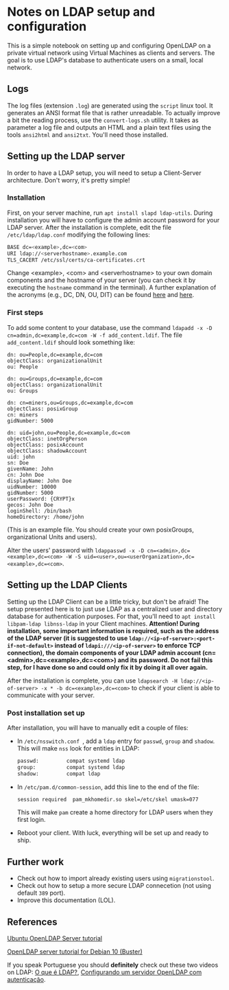 # Notes on LDAP setup and configuration

This is a simple notebook on setting up and configuring OpenLDAP on a private virtual  network using Virtual Machines as clients and servers. The goal is to use LDAP's database to authenticate users on a small, local network.

## Logs

The log files (extension `.log`) are generated using the `script` linux tool. It generates an ANSI format file that is rather unreadable. To actually improve a bit the reading process, use the `convert-logs.sh` utility. It takes as parameter a log file and outputs an HTML and a plain text files using the tools `ansi2html` and `ansi2txt`. You'll need those installed.



## Setting up the LDAP server

In order to have a LDAP setup, you will need to setup a Client-Server architecture. Don't worry, it's pretty simple! 

### Installation

First, on your server machine, run `apt install slapd ldap-utils`. During installation you will have to configure the admin account password for your LDAP server. After the installation is complete, edit the file `/etc/ldap/ldap.conf` modifying the following lines:

```sh
BASE dc=<example>,dc=<com>
URI ldap://<serverhostname>.example.com
TLS_CACERT /etc/ssl/certs/ca-certificates.crt
```

Change \<example>, \<com> and \<serverhostname> to your own domain components and the hostname of your server (you can check it by executing the `hostname` command in the terminal). A further explanation of the acronyms (e.g., DC, DN, OU, DIT) can be found [here](https://ubuntu.com/server/docs/service-ldap) and [here](https://stackoverflow.com/questions/18756688/what-are-cn-ou-dc-in-an-ldap-search).

### First steps

To add some content to your database, use the command `ldapadd -x -D cn=admin,dc=example,dc=com -W -f add_content.ldif`. The file `add_content.ldif` should look something like:

```shell
dn: ou=People,dc=example,dc=com
objectClass: organizationalUnit
ou: People

dn: ou=Groups,dc=example,dc=com
objectClass: organizationalUnit
ou: Groups

dn: cn=miners,ou=Groups,dc=example,dc=com
objectClass: posixGroup
cn: miners
gidNumber: 5000

dn: uid=john,ou=People,dc=example,dc=com
objectClass: inetOrgPerson
objectClass: posixAccount
objectClass: shadowAccount
uid: john
sn: Doe
givenName: John
cn: John Doe
displayName: John Doe
uidNumber: 10000
gidNumber: 5000
userPassword: {CRYPT}x
gecos: John Doe
loginShell: /bin/bash
homeDirectory: /home/john
```

(This is an example file. You should create your own posixGroups, organizational Units and users).

Alter the  users' password with `ldappasswd -x -D cn=<admin>,dc=<example>,dc=<com> -W -S uid=<user>,ou=<userOrganization>,dc=<example>,dc=<com>`.

## Setting up the LDAP Clients

Setting up the LDAP Client can be a little tricky, but don't be afraid! The setup presented here is to just use LDAP as a centralized user and directory database for authentication purposes. For that, you'll need to `apt install libpam-ldap libnss-ldap` in your Client machines. **Attention! During installation, some important information is required, such as the address of the LDAP server (it is suggested to use `ldap://<ip-of-server>:<port-if-not-default>` instead of `ldapi:///<ip-of-server>` to enforce TCP connection), the domain components of your LDAP admin account (cn=\<admin>,dc=\<example>,dc=\<com>) and its password. Do not fail this step, for I have done so and could only fix it by doing it all over again.**

After the installation is complete, you can use `ldapsearch -H ldap://<ip-of-server> -x * -b dc=<example>,dc=<com>` to check if your client is able to communicate with your server.



### Post installation set up

After installation, you will have to manually edit a couple of files:

- In `/etc/nsswitch.conf `,  add a `ldap` entry for `passwd`, `group` and `shadow`. This will make `nss` look for entities in LDAP:

  ```sh
  passwd:         compat systemd ldap
  group:          compat systemd ldap
  shadow:         compat ldap
  ```

- In `/etc/pam.d/common-session`, add this line to the end of the file:

  ```sh
  session required	pam_mkhomedir.so skel=/etc/skel umask=077
  ```

  This will make `pam` create a home directory for LDAP users when they first login.

- Reboot your client. With luck, everything will be set up and ready to ship.

## Further work

- Check out how to import already existing users using `migrationstool`.
- Check out how to setup a more secure LDAP connecetion (not using default `389` port).
- Improve this documentation (LOL).



## References

[Ubuntu OpenLDAP Server tutorial](https://ubuntu.com/server/docs/service-ldap)

[OpenLDAP server tutorial for Debian 10 (Buster)](https://computingforgeeks.com/how-to-install-and-configure-openldap-server-on-debian/)

If you speak Portuguese you should **definitely** check out these two videos on LDAP: [O que é LDAP?](https://www.youtube.com/watch?v=l8BwMlPRMF8), [Configurando um servidor OpenLDAP com autenticação](https://www.youtube.com/watch?v=uaxGJs48nSY).